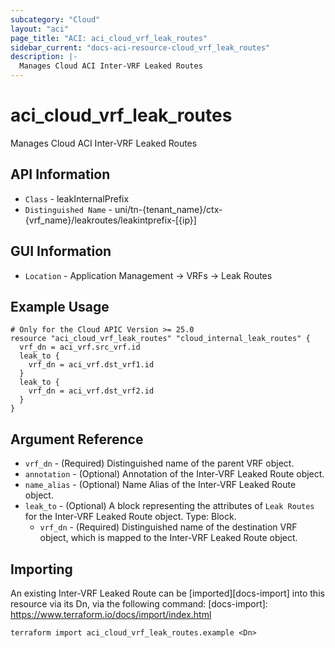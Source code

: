 ```yaml
---
subcategory: "Cloud"
layout: "aci"
page_title: "ACI: aci_cloud_vrf_leak_routes"
sidebar_current: "docs-aci-resource-cloud_vrf_leak_routes"
description: |-
  Manages Cloud ACI Inter-VRF Leaked Routes
---
```


# aci_cloud_vrf_leak_routes #

Manages Cloud ACI Inter-VRF Leaked Routes

## API Information ##

* `Class` - leakInternalPrefix
* `Distinguished Name` - uni/tn-{tenant_name}/ctx-{vrf_name}/leakroutes/leakintprefix-[{ip}]

## GUI Information ##

* `Location` - Application Management -> VRFs -> Leak Routes


## Example Usage ##

```hcl
# Only for the Cloud APIC Version >= 25.0
resource "aci_cloud_vrf_leak_routes" "cloud_internal_leak_routes" {
  vrf_dn = aci_vrf.src_vrf.id
  leak_to {
    vrf_dn = aci_vrf.dst_vrf1.id
  }
  leak_to {
    vrf_dn = aci_vrf.dst_vrf2.id
  }
}
```

## Argument Reference ##

* `vrf_dn` - (Required) Distinguished name of the parent VRF object.
* `annotation` - (Optional) Annotation of the Inter-VRF Leaked Route object.
* `name_alias` - (Optional) Name Alias of the Inter-VRF Leaked Route object.
* `leak_to` - (Optional) A block representing the attributes of `Leak Routes` for the Inter-VRF Leaked Route object. Type: Block.
  * `vrf_dn` - (Required) Distinguished name of the destination VRF object, which is mapped to the Inter-VRF Leaked Route object.

## Importing ##

An existing Inter-VRF Leaked Route can be [imported][docs-import] into this resource via its Dn, via the following command:
[docs-import]: https://www.terraform.io/docs/import/index.html


```
terraform import aci_cloud_vrf_leak_routes.example <Dn>
```